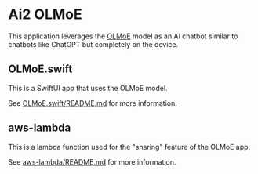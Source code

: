 # Ai2 OLMoE

This application leverages the [OLMoE](https://huggingface.co/collections/allenai/olmoe-66cf678c047657a30c8cd3da) model as an Ai chatbot similar to chatbots like ChatGPT but completely on the device.

## OLMoE.swift

This is a SwiftUI app that uses the OLMoE model.

See [OLMoE.swift/README.md](OLMoE.swift/README.md) for more information.

## aws-lambda

This is a lambda function used for the "sharing" feature of the OLMoE app.

See [aws-lambda/README.md](aws-lambda/README.md) for more information.
